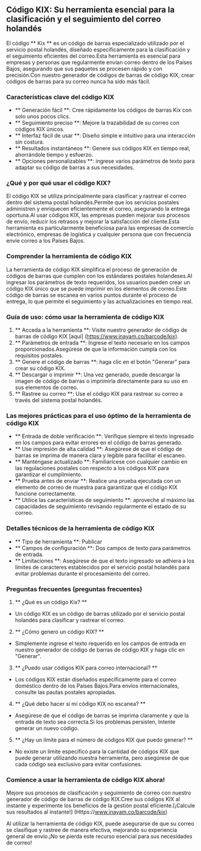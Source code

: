 ## Código KIX: Su herramienta esencial para la clasificación y el seguimiento del correo holandés

El código ** Kix ** es un código de barras especializado utilizado por el servicio postal holandés, diseñado específicamente para la clasificación y el seguimiento eficientes del correo.Esta herramienta es esencial para empresas y personas que regularmente envían correo dentro de los Países Bajos, asegurando que sus paquetes se procesen rápido y con precisión.Con nuestro generador de códigos de barras de código KIX, crear códigos de barras para su correo nunca ha sido más fácil.

### Características clave del código KIX

- ** Generación fácil **: Cree rápidamente los códigos de barras Kix con solo unos pocos clics.
- ** Seguimiento preciso **: Mejore la trazabilidad de su correo con códigos KIX únicos.
- ** Interfaz fácil de usar **: Diseño simple e intuitivo para una interacción sin costura.
- ** Resultados instantáneos **: Genere sus códigos KIX en tiempo real, ahorrándole tiempo y esfuerzo.
- ** Opciones personalizables **: ingrese varios parámetros de texto para adaptar su código de barras a sus necesidades.

### ¿Qué y por qué usar el código KIX?

El código KIX se utiliza principalmente para clasificar y rastrear el correo dentro del sistema postal holandés.Permite que los servicios postales administren y enriquecen eficientemente el correo, asegurando la entrega oportuna.Al usar códigos KIX, las empresas pueden mejorar sus procesos de envío, reducir los retrasos y mejorar la satisfacción del cliente.Esta herramienta es particularmente beneficiosa para las empresas de comercio electrónico, empresas de logística y cualquier persona que con frecuencia envíe correo a los Países Bajos.

### Comprender la herramienta de código KIX

La herramienta de código KIX simplifica el proceso de generación de códigos de barras que cumplen con los estándares postales holandeses.Al ingresar los parámetros de texto requeridos, los usuarios pueden crear un código KIX único que se puede imprimir en los elementos de correo.Este código de barras se escanea en varios puntos durante el proceso de entrega, lo que permite el seguimiento y las actualizaciones en tiempo real.

### Guía de uso: cómo usar la herramienta de código KIX

1. ** Acceda a la herramienta **: Visite nuestro generador de código de barras de código KIX [aquí] (https://www.inayam.co/barcode/kix).
2. ** Parámetros de entrada **: Ingrese el texto necesario en los campos proporcionados.Asegúrese de que la información cumpla con los requisitos postales.
3. ** Genere el código de barras **: haga clic en el botón "Generar" para crear su código KIX.
4. ** Descargar o imprimir **: Una vez generado, puede descargar la imagen de código de barras o imprimirla directamente para su uso en sus elementos de correo.
5. ** Rastree su correo **: Use el código KIX para rastrear su correo a través del sistema postal holandés.

### Las mejores prácticas para el uso óptimo de la herramienta de código KIX

- ** Entrada de doble verificación **: Verifique siempre el texto ingresado en los campos para evitar errores en el código de barras generado.
- ** Use impresión de alta calidad **: Asegúrese de que el código de barras se imprima de manera clara y legible para facilitar el escaneo.
- ** Manténgase actualizado **: Familiarícese con cualquier cambio en las regulaciones postales con respecto a los códigos KIX para garantizar el cumplimiento.
- ** Prueba antes de enviar **: Realice una prueba ejecutada con un elemento de correo de muestra para garantizar que el código KIX funcione correctamente.
- ** Utilice las características de seguimiento **: aproveche al máximo las capacidades de seguimiento revisando regularmente el estado de su correo.

### Detalles técnicos de la herramienta de código KIX

- ** Tipo de herramienta **: Publicar
- ** Campos de configuración **: Dos campos de texto para parámetros de entrada.
- ** Limitaciones **: Asegúrese de que el texto ingresado se adhiera a los límites de caracteres establecidos por el servicio postal holandés para evitar problemas durante el procesamiento del correo.

### Preguntas frecuentes (preguntas frecuentes)

1. ** ¿Qué es un código Kix? **
- Un código KIX es un código de barras utilizado por el servicio postal holandés para clasificar y rastrear el correo.

2. ** ¿Cómo genero un código KIX? **
- Simplemente ingrese el texto requerido en los campos de entrada en nuestro generador de código de barras de código KIX y haga clic en "Generar".

3. ** ¿Puedo usar códigos KIX para correo internacional? **
- Los códigos KIX están diseñados específicamente para el correo doméstico dentro de los Países Bajos.Para envíos internacionales, consulte las pautas postales apropiadas.

4. ** ¿Qué debo hacer si mi código KIX no escanea? **
- Asegúrese de que el código de barras se imprima claramente y que la entrada de texto sea correcta.Si los problemas persisten, Intente generar un nuevo código.

5. ** ¿Hay un límite para el número de códigos KIX que puedo generar? **
- No existe un límite específico para la cantidad de códigos KIX que puede generar utilizando nuestra herramienta, pero asegúrese de que cada código sea exclusivo para evitar confusiones.

### Comience a usar la herramienta de código KIX ahora!

Mejore sus procesos de clasificación y seguimiento de correo con nuestro generador de código de barras de código KIX.Cree sus códigos KIX al instante y experimente los beneficios de la gestión postal eficiente.[¡Calcule sus resultados al instante!] (Https://www.inayam.co/barcode/kix)

Al utilizar la herramienta de código KIX, puede asegurarse de que su correo se clasifique y rastree de manera efectiva, mejorando su experiencia general de envío.¡No se pierda este recurso esencial para sus necesidades de correo!